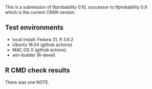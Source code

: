 This is a submission of tfprobability 0.10, successor to tfprobability 0.9 which is the current CRAN version.

## Test environments

* local install: Fedora 31, R 3.6.2
* Ubuntu 16.04 (github actions)
* MAC OS X (github actions)
* win-builder (R-devel)


## R CMD check results

There was one NOTE.


